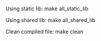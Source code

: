 Using static lib: make all_static_lib

Using shared lib: make all_shared_lib

Clean compiled file: make clean
